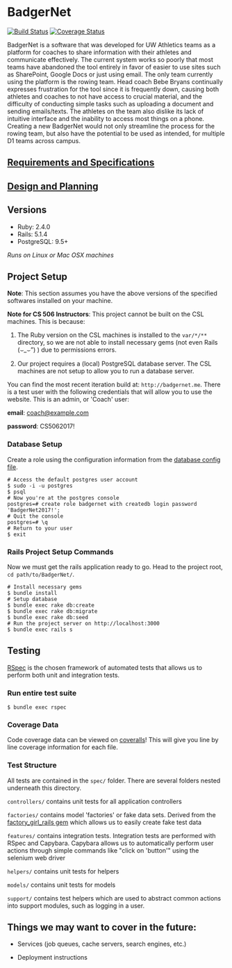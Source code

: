 # BadgerNet

[![Build Status](https://travis-ci.com/Chaseshak/BadgerNet.svg?token=y8dTrJkpQLTEPjpNhoQh&branch=master)](https://travis-ci.com/Chaseshak/BadgerNet)
[![Coverage Status](https://coveralls.io/repos/github/Chaseshak/BadgerNet/badge.svg?branch=master)](https://coveralls.io/github/Chaseshak/BadgerNet?branch=master)

BadgerNet is a software that was developed for UW Athletics teams as a platform for coaches
to share information with their athletes and communicate effectively. The current system
works so poorly that most teams have abandoned the tool entirely in favor of easier to use sites
such as SharePoint, Google Docs or just using email. The only team currently using the platform
is the rowing team. Head coach Bebe Bryans continually expresses frustration for the tool since
it is frequently down, causing both athletes and coaches to not have access to crucial material,
and the difficulty of conducting simple tasks such as uploading a document and sending
emails/texts. The athletes on the team also dislike its lack of intuitive interface and the inability
to access most things on a phone. Creating a new BadgerNet would not only streamline the
process for the rowing team, but also have the potential to be used as intended, for multiple D1
teams across campus.


## [Requirements and Specifications](https://docs.google.com/a/wisc.edu/document/d/1ALu30ucsLwtQVPSXy7TYfbEb5RYqW2TiZ1LBREwukok/edit?usp=sharing)

## [Design and Planning](https://docs.google.com/a/wisc.edu/document/d/1Z0a4z89mLn_SAfXO4p3zN1T6kbIbGHQnuv7N-lqeADE/edit?usp=sharing)

## Versions
- Ruby: 2.4.0
- Rails: 5.1.4
- PostgreSQL: 9.5+

*Runs on Linux or Mac OSX machines*

## Project Setup

**Note**: This section assumes you have the above versions of the specified softwares installed on your machine.

**Note for CS 506 Instructors**:
This project cannot be built on the CSL machines. This is because:
1. The Ruby version on the CSL machines is installed to the `var/*/**` directory, so we are not able to install necessary gems (not even Rails (⌣\_⌣”) ) due to permissions errors.

2. Our project requires a (local) PostgreSQL database server. The CSL machines are not setup to allow you to run a database server.

You can find the most recent iteration build at: `http://badgernet.me`. There is a test user with the following credentials that will allow you to use the website. This is an admin, or 'Coach' user:

**email**: coach@example.com

**password**: CS5062017!

### Database Setup

Create a role using the configuration information from the [database config file](config/database.yml).

```
# Access the default postgres user account
$ sudo -i -u postgres
$ psql
# Now you're at the postgres console
postgres=# create role badgernet with createdb login password 'BadgerNet2017!';
# Quit the console
postgres=# \q
# Return to your user
$ exit
```

### Rails Project Setup Commands

Now we must get the rails application ready to go. Head to the project root, `cd path/to/BadgerNet/`.

```
# Install necessary gems
$ bundle install
# Setup database
$ bundle exec rake db:create
$ bundle exec rake db:migrate
$ bundle exec rake db:seed
# Run the project server on http://localhost:3000
$ bundle exec rails s
```

## Testing

[RSpec](https://github.com/rspec/rspec) is the chosen framework of automated tests that allows us to perform both unit and integration tests.

### Run entire test suite
`$ bundle exec rspec`

### Coverage Data

Code coverage data can be viewed on [coveralls](https://coveralls.io/github/Chaseshak/BadgerNet)! This will give you line by line coverage information for each file.

### Test Structure

All tests are contained in the `spec/` folder. There are several folders nested underneath this directory.

`controllers/` contains unit tests for all application controllers

`factories/` contains model 'factories' or fake data sets. Derived from the [factory_girl_rails gem](https://github.com/thoughtbot/factory_bot) which allows us to easily create fake test data

`features/` contains integration tests. Integration tests are performed with RSpec and Capybara. Capybara allows us to automatically perform user actions through simple commands like "click on 'button'" using the selenium web driver

`helpers/` contains unit tests for helpers

`models/` contains unit tests for models

`support/` contains test helpers which are used to abstract common actions into support modules, such as logging in a user.


## Things we may want to cover in the future:

* Services (job queues, cache servers, search engines, etc.)

* Deployment instructions
